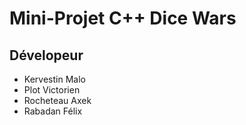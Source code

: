 # Mini-Projet C++ Dice Wars

## Dévelopeur
- Kervestin Malo
- Plot Victorien
- Rocheteau Axek
- Rabadan Félix